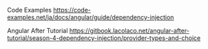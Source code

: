 Code Examples
https://code-examples.net/ja/docs/angular/guide/dependency-injection

Angular After Tutorial
https://gitbook.lacolaco.net/angular-after-tutorial/season-4-dependency-injection/provider-types-and-choice